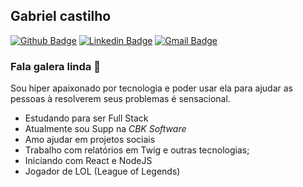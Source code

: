 ## Gabriel castilho ##
[![Github Badge](https://img.shields.io/badge/-Github-000?style=flat-square&logo=Github&logoColor=white&link=https://github.com/GabrielCastilhoV)](https://github.com/GabrielCastilhoV)
[![Linkedin Badge](https://img.shields.io/badge/-LinkedIn-blue?style=flat-square&logo=Linkedin&logoColor=white&link=https://www.linkedin.com/in/brunojsx)](https://www.linkedin.com/in/gabrielcastilhov/)
[![Gmail Badge](https://img.shields.io/badge/-Gmail-c14438?style=flat-square&logo=Gmail&logoColor=white&link=mailto:gabrielcastilho70@gmail.com)](mailto:gabrielcastilho70@gmail.com) 

### Fala galera linda :purple_heart:
Sou hiper apaixonado por tecnologia e poder usar ela para ajudar as pessoas à resolverem seus problemas é sensacional.

- Estudando para ser Full Stack
- Atualmente sou Supp na *CBK Software*
- Amo ajudar em projetos sociais
- Trabalho com relatórios em Twig e outras tecnologias;
- Iniciando com React e NodeJS
- Jogador de LOL (League of Legends)
